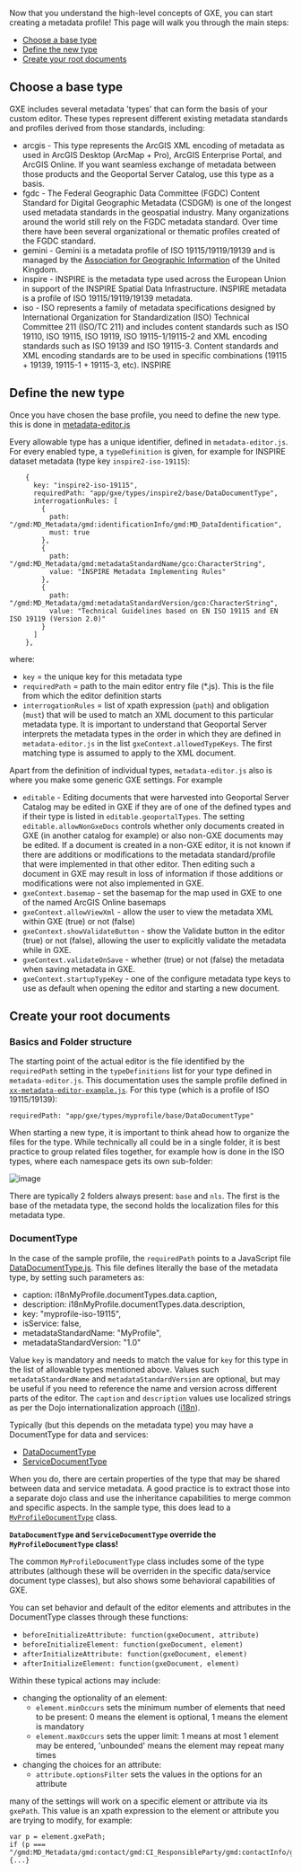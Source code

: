 Now that you understand the high-level concepts of GXE, you can start creating a metadata profile! This page will walk you through the main steps:
- [Choose a base type](#choose-a-base-type)
- [Define the new type](#define-the-new-type)
- [Create your root documents](#create-your-root-documents)

## Choose a base type

GXE includes several metadata 'types' that can form the basis of your custom editor. These types represent different existing metadata standards and profiles derived from those standards, including:
* arcgis - This type represents the ArcGIS XML encoding of metadata as used in ArcGIS Desktop (ArcMap + Pro), ArcGIS Enterprise Portal, and ArcGIS Online. If you want seamless exchange of metadata between those products and the Geoportal Server Catalog, use this type as a basis.
* fgdc - The Federal Geographic Data Committee (FGDC) Content Standard for Digital Geographic Metadata (CSDGM) is one of the longest used metadata standards in the geospatial industry. Many organizations around the world still rely on the FGDC metadata standard. Over time there have been several organizational or thematic profiles created of the FGDC standard.
* gemini - Gemini is a metadata profile of ISO 19115/19119/19139 and is managed by the [Association for Geographic Information](https://www.agi.org.uk/uk-gemini/) of the United Kingdom.
* inspire - INSPIRE is the metadata type used across the European Union in support of the INSPIRE Spatial Data Infrastructure. INSPIRE metadata is a profile of ISO 19115/19119/19139 metadata.
* iso - ISO represents a family of metadata specifications designed by International Organization for Standardization (ISO) Technical Committee 211 (ISO/TC 211) and includes content standards such as ISO 19110, ISO 19115, ISO 19119, ISO 19115-1/19115-2 and XML encoding standards such as ISO 19139 and ISO 19115-3. Content standards and XML encoding standards are to be used in specific combinations (19115 + 19139, 19115-1 + 19115-3, etc). INSPIRE 

## Define the new type

Once you have chosen the base profile, you need to define the new type. this is done in [metadata-editor.js](https://github.com/Esri/geoportal-server-catalog/blob/master/geoportal/src/main/webapp/app/context/metadata-editor.js)

Every allowable type has a unique identifier, defined in `metadata-editor.js`. For every enabled type, a `typeDefinition` is given, for example for INSPIRE dataset metadata (type key `inspire2-iso-19115`):

```
    {
      key: "inspire2-iso-19115",
      requiredPath: "app/gxe/types/inspire2/base/DataDocumentType",
      interrogationRules: [
        {
          path: "/gmd:MD_Metadata/gmd:identificationInfo/gmd:MD_DataIdentification",
          must: true
        },
        {
          path: "/gmd:MD_Metadata/gmd:metadataStandardName/gco:CharacterString",
          value: "INSPIRE Metadata Implementing Rules"
        },
        {
          path: "/gmd:MD_Metadata/gmd:metadataStandardVersion/gco:CharacterString",
          value: "Technical Guidelines based on EN ISO 19115 and EN ISO 19119 (Version 2.0)"
        }
      ]
    },
```

where:
* `key` = the unique key for this metadata type
* `requiredPath` = path to the main editor entry file (*.js). This is the file from which the editor definition starts
* `interrogationRules` = list of xpath expression (`path`) and obligation (`must`) that will be used to match an XML document to this particular metadata type. It is important to understand that Geoportal Server interprets the metadata types in the order in which they are defined in `metadata-editor.js` in the list `gxeContext.allowedTypeKeys`. The first matching type is assumed to apply to the XML document.

Apart from the definition of individual types, `metadata-editor.js` also is where you make some generic GXE settings. For example
* `editable` - Editing documents that were harvested into Geoportal Server Catalog may be edited in GXE if they are of one of the defined types and if their type is listed in `editable.geoportalTypes`. The setting `editable.allowNonGxeDocs` controls whether only documents created in GXE (in another catalog for example) or also non-GXE documents may be edited. If a document is created in a non-GXE editor, it is not known if there are additions or modifications to the metadata standard/profile that were implemented in that other editor. Then editing such a document in GXE may result in loss of information if those additions or modifications were not also implemented in GXE.
* `gxeContext.basemap` - set the basemap for the map used in GXE to one of the named ArcGIS Online basemaps
* `gxeContext.allowViewXml` - allow the user to view the metadata XML within GXE (true) or not (false)
* `gxeContext.showValidateButton` - show the Validate button in the editor (true) or not (false), allowing the user to explicitly validate the metadata while in GXE.
* `gxeContext.validateOnSave` - whether (true) or not (false) the metadata when saving metadata in GXE.
* `gxeContext.startupTypeKey` - one of the configure metadata type keys to use as default when opening the editor and starting a new document.


## Create your root documents

### Basics and Folder structure

The starting point of the actual editor is the file identified by the `requiredPath` setting in the `typeDefinitions` list for your type defined in `metadata-editor.js`. This documentation uses the sample profile defined in [`xx-metadata-editor-example.js`](https://github.com/Esri/geoportal-server-catalog/blob/master/geoportal/src/main/webapp/app/context/xx-metadata-editor-example.js). For this type (which is a profile of ISO 19115/19139):
```
requiredPath: "app/gxe/types/myprofile/base/DataDocumentType"
```

When starting a new type, it is important to think ahead how to organize the files for the type. While technically all could be in a single folder, it is best practice to group related files together, for example how is done in the ISO types, where each namespace gets its own sub-folder:

![image](https://user-images.githubusercontent.com/394890/161646481-98b30799-5cc8-4609-b895-a404a20c8e7e.png)

There are typically 2 folders always present: `base` and `nls`. The first is the base of the metadata type, the second holds the localization files for this metadata type.

### DocumentType

In the case of the sample profile, the `requiredPath` points to a JavaScript file [DataDocumentType.js](https://github.com/Esri/geoportal-server-catalog/blob/master/geoportal/src/main/webapp/app/gxe/types/myprofile/base/DataDocumentType.js). This file defines literally the base of the metadata type, by setting such parameters as:
* caption: i18nMyProfile.documentTypes.data.caption,
* description: i18nMyProfile.documentTypes.data.description,
* key: "myprofile-iso-19115",
* isService: false,
* metadataStandardName: "MyProfile",
* metadataStandardVersion: "1.0"

Value `key` is mandatory and needs to match the value for `key` for this type in the list of allowable types mentioned above. Values such `metadataStandardName` and `metadataStandardVersion` are optional, but may be useful if you need to reference the name and version across different parts of the editor. The `caption` and `description` values use localized strings as per the Dojo internationalization approach ([i18n](https://dojotoolkit.org/reference-guide/1.9/dojo/i18n.html)).

Typically (but this depends on the metadata type) you may have a DocumentType for data and services:
- [DataDocumentType](https://github.com/Esri/geoportal-server-catalog/blob/master/geoportal/src/main/webapp/app/gxe/types/myprofile/base/DataDocumentType.js)
- [ServiceDocumentType](https://github.com/Esri/geoportal-server-catalog/blob/master/geoportal/src/main/webapp/app/gxe/types/myprofile/base/ServiceDocumentType.js)

When you do, there are certain properties of the type that may be shared between data and service metadata. A good practice is to extract those into a separate dojo class and use the inheritance capabilities to merge common and specific aspects. In the sample type, this does lead to a [`MyProfileDocumentType`](https://github.com/Esri/geoportal-server-catalog/blob/master/geoportal/src/main/webapp/app/gxe/types/myprofile/base/MyProfileDocumentType.js) class.

**`DataDocumentType` and `ServiceDocumentType` override the `MyProfileDocumentType` class!**

The common `MyProfileDocumentType` class includes some of the type attributes (although these will be overriden in the specific data/service document type classes), but also shows some behavioral capabilities of GXE. 

You can set behavior and default of the editor elements and attributes in the DocumentType classes through these functions:
- `beforeInitializeAttribute: function(gxeDocument, attribute)`
- `beforeInitializeElement: function(gxeDocument, element)`
- `afterInitializeAttribute: function(gxeDocument, element)`
- `afterInitializeElement: function(gxeDocument, element)`

Within these typical actions may include:
- changing the optionality of an element:
  - `element.minOccurs` sets the minimum number of elements that need to be present: 0 means the element is optional, 1 means the element is mandatory
  - `element.maxOccurs` sets the upper limit: 1 means at most 1 element may be entered, 'unbounded' means the element may repeat many times
- changing the choices for an attribute:
  - `attribute.optionsFilter` sets the values in the options for an attribute

many of the settings will work on a specific element or attribute via its `gxePath`. This value is an xpath expression to the element or attribute you are trying to modify, for example:
```
var p = element.gxePath;
if (p === "/gmd:MD_Metadata/gmd:contact/gmd:CI_ResponsibleParty/gmd:contactInfo/gmd:CI_Contact/gmd:address/gmd:CI_Address/gmd:electronicMailAddress") {...}
```

